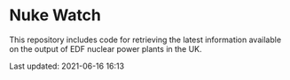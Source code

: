 # Nuke Watch

This repository includes code for retrieving the latest information available on the output of EDF nuclear power plants in the UK.

Last updated: 2021-06-16 16:13